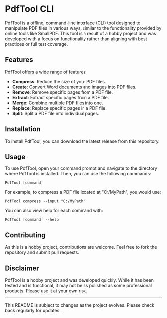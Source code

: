 # PdfTool CLIPdfTool is a offline, command-line interface (CLI) tool designed to manipulate PDF files in various ways, similar to the functionality provided by online tools like SmallPDF. This tool is a result of a hobby project and was developed with a focus on functionality rather than aligning with best practices or full test coverage.## FeaturesPdfTool offers a wide range of features:- **Compress**: Reduce the size of your PDF files.- **Create**: Convert Word documents and images into PDF files.- **Remove**: Remove specific pages from a PDF file.- **Extract**: Extract specific pages from a PDF file.- **Merge**: Combine multiple PDF files into one.- **Replace**: Replace specific pages in a PDF file.- **Split**: Split a PDF file into individual pages.## InstallationTo install PdfTool, you can download the latest release from this repository.## UsageTo use PdfTool, open your command prompt and navigate to the directory where PdfTool is installed. Then, you can use the following commands:```PdfTool [command]```For example, to compress a PDF file located at "C:/MyPath", you would use:```PdfTool compress --input "C:/MyPath"```You can also view help for each command with:```PdfTool [command] --help```## ContributingAs this is a hobby project, contributions are welcome. Feel free to fork the repository and submit pull requests.## DisclaimerPdfTool is a hobby project and was developed quickly. While it has been tested and is functional, it may not be as polished as some professional products. Please use it at your own risk.---This README is subject to changes as the project evolves. Please check back regularly for updates.